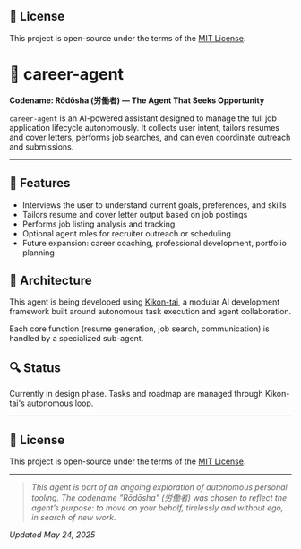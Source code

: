 ## 📄 License

This project is open-source under the terms of the [MIT License](LICENSE).

# 🤖 career-agent

**Codename: Rōdōsha (労働者) — The Agent That Seeks Opportunity**

`career-agent` is an AI-powered assistant designed to manage the full job application lifecycle autonomously. It collects user intent, tailors resumes and cover letters, performs job searches, and can even coordinate outreach and submissions.

---

## 🎯 Features
- Interviews the user to understand current goals, preferences, and skills
- Tailors resume and cover letter output based on job postings
- Performs job listing analysis and tracking
- Optional agent roles for recruiter outreach or scheduling
- Future expansion: career coaching, professional development, portfolio planning

## 🧱 Architecture
This agent is being developed using [Kikon-tai](https://github.com/katruje/kikon-tai), a modular AI development framework built around autonomous task execution and agent collaboration.

Each core function (resume generation, job search, communication) is handled by a specialized sub-agent.

## 🔍 Status
Currently in design phase. Tasks and roadmap are managed through Kikon-tai's autonomous loop.

---

## 📄 License

This project is open-source under the terms of the [MIT License](LICENSE).

---

> *This agent is part of an ongoing exploration of autonomous personal tooling. The codename "Rōdōsha" (労働者) was chosen to reflect the agent’s purpose: to move on your behalf, tirelessly and without ego, in search of new work.*

_Updated May 24, 2025_